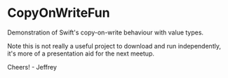 # CopyOnWriteFun

Demonstration of Swift's copy-on-write behaviour with value types.

Note this is not really a useful project to download and run independently, it's more of a presentation aid for the next meetup. 

Cheers! - Jeffrey
